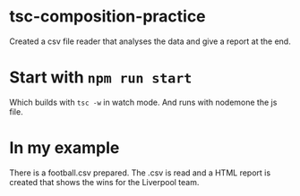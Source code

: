 # tsc-composition-practice
Created a csv file reader that analyses the data and give a report at the end.

# Start with `npm run start`
Which builds with `tsc -w` in watch mode.
And runs with nodemone the js file.

# In my example
There is a football.csv prepared.
The .csv is read and a HTML report is created that shows the wins for the Liverpool team. 

